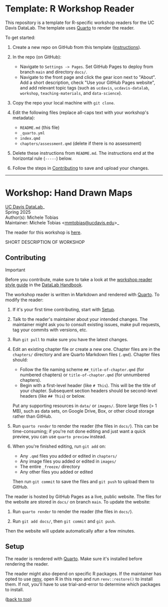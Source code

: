 # Template: R Workshop Reader

This repository is a template for R-specific workshop readers for the UC Davis
DataLab. The template uses [Quarto][] to render the reader.

To get started:

1. Create a new repo on GitHub from this template
   ([instructions][gh-templates]).

2. In the repo (on GitHub):
    * Navigate to `Settings -> Pages`. Set GitHub Pages to deploy from branch
      `main` and directory `docs/`.
    * Navigate to the front page and click the gear icon next to "About". Add a
      short description, check "Use your GitHub Pages website", and add
      relevant topic tags (such as `ucdavis`, `ucdavis-datalab`, `workshop`,
      `teaching-materials`, and `data-science`).

3. Copy the repo your local machine with `git clone`.

4. Edit the following files (replace all-caps text with your workshop's
   metadata):
    * `README.md` (this file)
    * `_quarto.yml`
    * `index.qmd`
    * `chapters/assessment.qmd` (delete if there is no assessment)

5. Delete these instructions from `README.md`. The instructions end at the
   horizontal rule (`-----`) below.

6. Follow the steps in [Contributing](#contributing) to save and upload your
   changes.

[gh-templates]: https://docs.github.com/en/repositories/creating-and-managing-repositories/creating-a-repository-from-a-template

-----

# Workshop: Hand Drawn Maps

[UC Davis DataLab][datalab]_  
Spring 2025  
Author(s): Michele Tobias  
Maintainer: Michele Tobias <<mmtobias@ucdavis.edu>>_

The reader for this workshop is [here][reader].

SHORT DESCRIPTION OF WORKSHOP

[datalab]: https://datalab.ucdavis.edu/
[reader]: https://ucdavisdatalab.github.io/workshop_hand_drawn_maps/


## Contributing

> [!IMPORTANT]
> Before you contribute, make sure to take a look at the
> [workshop reader style guide][style] in the [DataLab Handbook][handbook].

[style]: https://github.com/datalab-dev/handbook/tree/main/workshops
[handbook]: https://github.com/datalab-dev/handbook

The workshop reader is written in Markdown and rendered with [Quarto][]. To
modify the reader:

1.  If it's your first time contributing, start with [Setup](#setup).

2.  Talk to the reader's maintainer about your intended changes. The
    maintainer might ask you to consult existing issues, make pull requests,
    tag your commits with versions, etc.

3.  Run `git pull` to make sure you have the latest changes.

3.  Edit an existing chapter file or create a new one. Chapter files are in the
    `chapters/` directory and are Quarto Markdown files (`.qmd`). Chapter files
    should:

    * Follow the file naming scheme `##_title-of-chapter.qmd` (for numbered
      chapters) or `title-of-chapter.qmd` (for unnumbered chapters).
    * Begin with a first-level header (like `# This`). This will be the title
      of your chapter. Subsequent section headers should be second-level
      headers (like `## This`) or below.

    Put any supporting resources in `data/` or `images/`. Store large files (>
    1 MB), such as data sets, on Google Drive, Box, or other cloud storage
    rather than GitHub.

4.  Run `quarto render` to render the reader (the files in `docs/`). This can
    be time-consuming; if you're not done editing and just want a quick
    preview, you can use `quarto preview` instead.

5.  When you're finished editing, run `git add` on:

    * Any `.qmd` files you added or edited in `chapters/`
    * Any image files you added or edited in `images/`
    * The entire `_freeze/` directory
    * Any other files you added or edited

    Then run `git commit` to save the files and `git push` to upload them to
    GitHub.

The reader is hosted by GitHub Pages as a live, public website. The files for
the website are stored in `docs/` on branch `main`. To update the website:

1.  Run `quarto render` to render the reader (the files in `docs/`).

2.  Run `git add docs/`, then `git commit` and `git push`.

Then the website will update automatically after a few minutes.


## Setup

The reader is rendered with [Quarto][]. Make sure it's installed before
rendering the reader.

[Quarto]: https://quarto.org/

The reader might also depend on specific R packages. If the maintainer has
opted to use [renv][], open R in this repo and run `renv::restore()` to install
them. If not, you'll have to use trial-and-error to determine which packages to
install.

[renv]: https://rstudio.github.io/renv/


([back to top](#))
